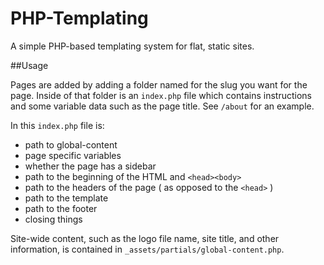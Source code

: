 # PHP-Templating

A simple PHP-based templating system for flat, static sites.

##Usage

Pages are added by adding a folder named for the slug you want for the page. Inside of that folder is an `index.php` file which contains instructions and some variable data such as the page title. See `/about` for an example.

In this `index.php` file is:

- path to global-content
- page specific variables
- whether the page has a sidebar
- path to the beginning of the HTML and `<head><body>`
- path to the headers of the page ( as opposed to the `<head>` )
- path to the template
- path to the footer
- closing things

Site-wide content, such as the logo file name, site title, and other information, is contained in `_assets/partials/global-content.php`.


